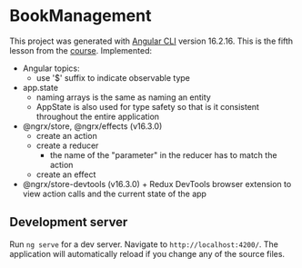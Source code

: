 # BookManagement

This project was generated with [Angular CLI](https://github.com/angular/angular-cli) version 16.2.16.
This is the fifth lesson from the [course](https://www.udemy.com/course/complete-angular-14-course-learn-frontend-development/).
Implemented:
- Angular topics:
  - use '$' suffix to indicate observable type
- app.state
  - naming arrays is the same as naming an entity
  - AppState is also used for type safety so that is it consistent throughout the entire application
- @ngrx/store, @ngrx/effects (v16.3.0)
  - create an action
  - create a reducer
    - the name of the "parameter" in the reducer has to match the action
  - create an effect
- @ngrx/store-devtools (v16.3.0) + Redux DevTools browser extension to view action calls and the current state of the app

## Development server

Run `ng serve` for a dev server. Navigate to `http://localhost:4200/`. The application will automatically reload if you change any of the source files.
